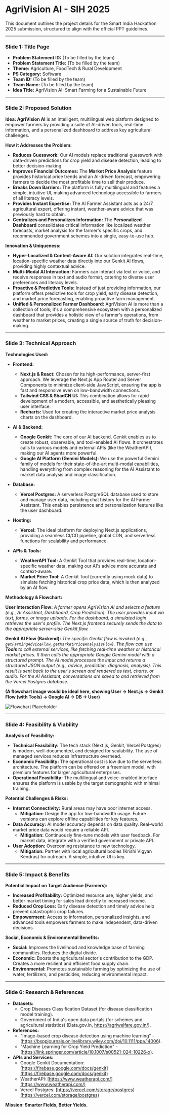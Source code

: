 # AgriVision AI - SIH 2025

This document outlines the project details for the Smart India Hackathon 2025 submission, structured to align with the official PPT guidelines.

---

### **Slide 1: Title Page**

- **Problem Statement ID:** (To be filled by the team)
- **Problem Statement Title:** (To be filled by the team)
- **Theme:** Agriculture, FoodTech & Rural Development
- **PS Category:** Software
- **Team ID:** (To be filled by the team)
- **Team Name:** (To be filled by the team)
- **Idea Title:** AgriVision AI: Smart Farming for a Sustainable Future

---

### **Slide 2: Proposed Solution**

**Idea: AgriVision AI** is an intelligent, multilingual web platform designed to empower farmers by providing a suite of AI-driven tools, real-time information, and a personalized dashboard to address key agricultural challenges.

**How it Addresses the Problem:**
- **Reduces Guesswork:** Our AI models replace traditional guesswork with data-driven predictions for crop yield and disease detection, leading to better decision-making.
- **Improves Financial Outcomes:** The **Market Price Analysis** feature provides historical price trends and an AI-driven forecast, empowering farmers to decide the most profitable time to sell their produce.
- **Breaks Down Barriers:** The platform is fully multilingual and features a simple, intuitive UI, making advanced technology accessible to farmers of all literacy levels.
- **Provides Instant Expertise:** The AI Farmer Assistant acts as a 24/7 agricultural expert, offering instant, weather-aware advice that was previously hard to obtain.
- **Centralizes and Personalizes Information:** The **Personalized Dashboard** consolidates critical information like localized weather forecasts, market analysis for the farmer's specific crops, and recommended government schemes into a single, easy-to-use hub.

**Innovation & Uniqueness:**
- **Hyper-Localized & Context-Aware AI:** Our solution integrates real-time, location-specific weather data directly into our Genkit AI flows, providing highly contextual advice.
- **Multi-Modal AI Interaction:** Farmers can interact via text or voice, and receive responses in text and audio format, catering to diverse user preferences and literacy levels.
- **Proactive & Predictive Tools:** Instead of just providing information, our platform offers predictive tools for crop yield, early disease detection, and market price forecasting, enabling proactive farm management.
- **Unified & Personalized Farmer Dashboard:** AgriVision AI is more than a collection of tools; it's a comprehensive ecosystem with a personalized dashboard that provides a holistic view of a farmer's operations, from weather to market prices, creating a single source of truth for decision-making.

---

### **Slide 3: Technical Approach**

**Technologies Used:**
- **Frontend:**
  - **Next.js & React:** Chosen for its high-performance, server-first approach. We leverage the Next.js App Router and Server Components to minimize client-side JavaScript, ensuring the app is fast and responsive even on low-bandwidth connections.
  - **Tailwind CSS & ShadCN UI:** This combination allows for rapid development of a modern, accessible, and aesthetically pleasing user interface.
  - **Recharts:** Used for creating the interactive market price analysis charts on the dashboard.

- **AI & Backend:**
  - **Google Genkit:** The core of our AI backend. Genkit enables us to create robust, observable, and tool-enabled AI flows. It orchestrates calls to various models and external APIs (like the WeatherAPI), making our AI agents more powerful.
  - **Google AI Platform (Gemini Models):** We use the powerful Gemini family of models for their state-of-the-art multi-modal capabilities, handling everything from complex reasoning for the AI Assistant to market data analysis and image classification.

- **Database:**
  - **Vercel Postgres:** A serverless PostgreSQL database used to store and manage user data, including chat history for the AI Farmer Assistant. This enables persistence and personalization features like the user dashboard.

- **Hosting:**
  - **Vercel:** The ideal platform for deploying Next.js applications, providing a seamless CI/CD pipeline, global CDN, and serverless functions for scalability and performance.

- **APIs & Tools:**
  - **WeatherAPI Tool:** A Genkit Tool that provides real-time, location-specific weather data, making our AI's advice more accurate and context-aware.
  - **Market Price Tool:** A Genkit Tool (currently using mock data) to simulate fetching historical crop price data, which is then analyzed by an AI flow.

**Methodology & Flowchart:**

**User Interaction Flow:**
*A farmer opens AgriVision AI and selects a feature (e.g., AI Assistant, Dashboard, Crop Prediction).*
*The user provides input via text, forms, or image uploads. For the dashboard, a simulated login retrieves the user's profile.*
*The Next.js frontend securely sends the data to the appropriate server-side Genkit flow.*

**Genkit AI Flow (Backend):**
*The specific Genkit flow is invoked (e.g., `getFarmingAdviceFlow`, `getMarketPriceAnalysisFlow`).*
*The flow can use **Tools** to call external services, like fetching real-time weather or historical market prices.*
*It then calls the appropriate Google Gemini model with a structured prompt.*
*The AI model processes the input and returns a structured JSON output (e.g., advice, prediction, diagnosis, analysis).*
*This result is sent back to the user's screen and rendered as text, charts, or audio.*
*For the AI Assistant, conversations are saved to and retrieved from the Vercel Postgres database.*

**(A flowchart image would be ideal here, showing User -> Next.js -> Genkit Flow (with Tools) -> Google AI -> DB -> User)**

![Flowchart Placeholder](https://picsum.photos/800/400?data-ai-hint=flowchart+diagram)

---

### **Slide 4: Feasibility & Viability**

**Analysis of Feasibility:**
- **Technical Feasibility:** The tech stack (Next.js, Genkit, Vercel Postgres) is modern, well-documented, and designed for scalability. The use of managed services reduces infrastructure overhead.
- **Economic Feasibility:** The operational cost is low due to the serverless architecture. The platform can be offered on a freemium model, with premium features for larger agricultural enterprises.
- **Operational Feasibility:** The multilingual and voice-enabled interface ensures the platform is usable by the target demographic with minimal training.

**Potential Challenges & Risks:**
- **Internet Connectivity:** Rural areas may have poor internet access.
  - **Mitigation:** Design the app for low-bandwidth usage. Future versions can explore offline capabilities for key features.
- **Data Accuracy:** AI model accuracy depends on data quality. Real-world market price data would require a reliable API.
  - **Mitigation:** Continuously fine-tune models with user feedback. For market data, integrate with a verified government or private API.
- **User Adoption:** Overcoming resistance to new technology.
  - **Mitigation:** Partner with local agricultural bodies (Krishi Vigyan Kendras) for outreach. A simple, intuitive UI is key.

---

### **Slide 5: Impact & Benefits**

**Potential Impact on Target Audience (Farmers):**
- **Increased Profitability:** Optimized resource use, higher yields, and better market timing for sales lead directly to increased income.
- **Reduced Crop Loss:** Early disease detection and timely advice help prevent catastrophic crop failures.
- **Empowerment:** Access to information, personalized insights, and advanced tools empowers farmers to make independent, data-driven decisions.

**Social, Economic & Environmental Benefits:**
- **Social:** Improves the livelihood and knowledge base of farming communities. Reduces the digital divide.
- **Economic:** Boosts the agricultural sector's contribution to the GDP. Creates a more resilient and efficient food supply chain.
- **Environmental:** Promotes sustainable farming by optimizing the use of water, fertilizers, and pesticides, reducing environmental impact.

---

### **Slide 6: Research & References**

- **Datasets:**
  - Crop Diseases Classification Dataset (for disease classification model training).
  - Government of India's open data portals (for schemes and agricultural statistics) (Data.gov.in, https://agriwelfare.gov.in/).
- **References:**
  - "Image-based crop disease detection using machine learning" - (https://bsppjournals.onlinelibrary.wiley.com/doi/10.1111/ppa.14006).
  - "Machine Learning for Crop Yield Prediction" - (https://link.springer.com/article/10.1007/s00521-024-10226-x).
- **APIs and Services:**
  - Google Genkit Documentation: [https://firebase.google.com/docs/genkit](https://firebase.google.com/docs/genkit)
  - WeatherAPI: [https://www.weatherapi.com/](https://www.weatherapi.com/)
  - Vercel Postgres: [https://vercel.com/storage/postgres](https://vercel.com/storage/postgres)

**Mission: Smarter Fields, Better Yields.**
